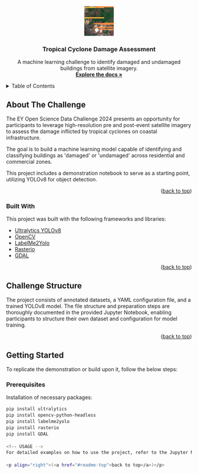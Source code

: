 <a name="readme-top"></a>

<!-- PROJECT LOGO -->
<br />
<div align="center">
    <img src="images/logo.png" alt="Logo" width="80" height="80">

  <h3 align="center">Tropical Cyclone Damage Assessment</h3>

  <p align="center">
    A machine learning challenge to identify damaged and undamaged buildings from satellite imagery.
    <br />
    <a href="https://github.com/your_username/repo_name"><strong>Explore the docs »</strong></a>
    <br />
  </p>
</div>

<!-- TABLE OF CONTENTS -->
<details>
  <summary>Table of Contents</summary>
  <ol>
    <li>
      <a href="#about-the-challenge">About The Challenge</a>
      <ul>
        <li><a href="#built-with">Built With</a></li>
      </ul>
    </li>
    <li><a href="#challenge-structure">Challenge Structure</a></li>
    <li><a href="#getting-started">Getting Started</a></li>
    <li><a href="#usage">Usage</a></li>
  </ol>
</details>

<!-- ABOUT THE CHALLENGE -->
## About The Challenge

The EY Open Science Data Challenge 2024 presents an opportunity for participants to leverage high-resolution pre and post-event satellite imagery to assess the damage inflicted by tropical cyclones on coastal infrastructure.

The goal is to build a machine learning model capable of identifying and classifying buildings as 'damaged' or 'undamaged' across residential and commercial zones.

This project includes a demonstration notebook to serve as a starting point, utilizing YOLOv8 for object detection. 

<p align="right">(<a href="#readme-top">back to top</a>)</p>

### Built With

This project was built with the following frameworks and libraries:

* [Ultralytics YOLOv8](https://docs.ultralytics.com/)
* [OpenCV](https://opencv.org/)
* [LabelMe2Yolo](https://pypi.org/project/labelme2yolo/)
* [Rasterio](https://rasterio.readthedocs.io/)
* [GDAL](https://gdal.org/)

<p align="right">(<a href="#readme-top">back to top</a>)</p>

<!-- CHALLENGE STRUCTURE -->
## Challenge Structure

The project consists of annotated datasets, a YAML configuration file, and a trained YOLOv8 model. The file structure and preparation steps are thoroughly documented in the provided Jupyter Notebook, enabling participants to structure their own dataset and configuration for model training.

<p align="right">(<a href="#readme-top">back to top</a>)</p>

<!-- GETTING STARTED -->
## Getting Started

To replicate the demonstration or build upon it, follow the below steps:

### Prerequisites

Installation of necessary packages:

```sh
pip install ultralytics
pip install opencv-python-headless
pip install labelme2yolo
pip install rasterio
pip install GDAL

<!-- USAGE -->
For detailed examples on how to use the project, refer to the Jupyter Notebook included in the repository. Additionally, consult the Ultralytics Documentation for advanced usage of YOLOv8.

<p align="right">(<a href="#readme-top">back to top</a>)</p>
